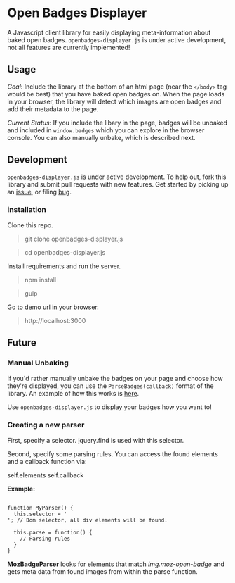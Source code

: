 # Open Badges Displayer
A Javascript client library for easily displaying meta-information about baked open badges. `openbadges-displayer.js` is under active development, not all features are currently implemented!

## Usage

_Goal_: Include the library at the bottom of an html page (near the `</body>` tag would be best) that you have baked open badges on. When the page loads in your browser, the library will detect which images are open badges and add their metadata to the page.

_Current Status_: If you include the libary in the page, badges will be unbaked and included in `window.badges` which you can explore in the browser console. You can also manually unbake, which is described next.

## Development

`openbadges-displayer.js` is under active development. To help out, fork this library and submit pull requests with new features. Get started by picking up an [issue](http://github.com/cmcavoy/openbadges-displayer.js/issues), or filing [bug](http://github.com/cmcavoy/openbadges-displayer.js/issues).

### installation

Clone this repo.

> git clone <url> openbadges-displayer.js

> cd openbadges-displayer.js

Install requirements and run the server.

> npm install

> gulp

Go to demo url in your browser.

> http://localhost:3000

## Future

### Manual Unbaking

If you'd rather manually unbake the badges on your page and choose how they're displayed, you can use the `ParseBadges(callback)` format of the library. An example of how this works is [here](https://github.com/cmcavoy/openbadges-displayer.js/blob/master/resources/demoApp.js).

Use `openbadges-displayer.js` to display your badges how you want to!

### Creating a new parser

First, specify a selector. jquery.find is used with this selector.

Second, specify some parsing rules. You can access the found elements and a callback
function via:

self.elements
self.callback

**Example:**

<pre><code>
function MyParser() {
  this.selector = '<div>'; // Dom selector, all div elements will be found.

  this.parse = function() {
    // Parsing rules
  }
}
</pre></code>

**MozBadgeParser** looks for elements that match *img.moz-open-badge* and gets
meta data from found images from within the parse function.